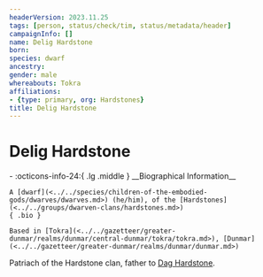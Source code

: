 ```yaml
---
headerVersion: 2023.11.25
tags: [person, status/check/tim, status/metadata/header]
campaignInfo: []
name: Delig Hardstone
born:
species: dwarf
ancestry:
gender: male
whereabouts: Tokra
affiliations:
- {type: primary, org: Hardstones}
title: Delig Hardstone
---
```

# Delig Hardstone
<div class="grid cards ext-narrow-margin ext-one-column" markdown>
- :octicons-info-24:{ .lg .middle } __Biographical Information__

    A [dwarf](<../../species/children-of-the-embodied-gods/dwarves/dwarves.md>) (he/him), of the [Hardstones](<../../groups/dwarven-clans/hardstones.md>)  
    { .bio }

    Based in [Tokra](<../../gazetteer/greater-dunmar/realms/dunmar/central-dunmar/tokra/tokra.md>), [Dunmar](<../../gazetteer/greater-dunmar/realms/dunmar/dunmar.md>)
</div>



Patriach of the Hardstone clan, father to [Dag Hardstone](<./dag-hardstone.md>). 